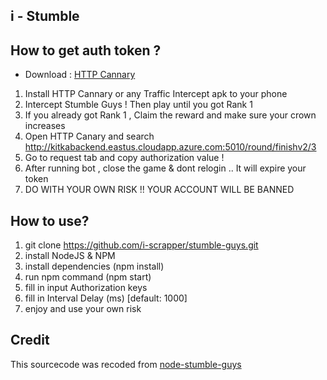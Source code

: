## i - Stumble

## How to get auth token ?

* Download : [HTTP Cannary](https://apkcombo.com/id/httpcanary-http-sniffer-capture-analysis/com.guoshi.httpcanary)

1. Install HTTP Cannary or any Traffic Intercept apk to your phone
2. Intercept Stumble Guys ! Then play until you got Rank 1
3. If you already got Rank 1 , Claim the reward and make sure your crown increases
4. Open HTTP Canary and search http://kitkabackend.eastus.cloudapp.azure.com:5010/round/finishv2/3
5. Go to request tab and copy authorization value !
6. After running bot , close the game & dont relogin .. It will expire your token
7. DO WITH YOUR OWN RISK !! YOUR ACCOUNT WILL BE BANNED

## How to use?

1. git clone https://github.com/i-scrapper/stumble-guys.git
2. install NodeJS & NPM
3. install dependencies (npm install)
4. run npm command (npm start)
5. fill in input Authorization keys
6. fill in Interval Delay (ms) [default: 1000]
7. enjoy and use your own risk

## Credit

This sourcecode was recoded from [node-stumble-guys](https://github.com/dkmpostor/node-stumble-guys)